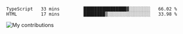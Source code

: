<!--START_SECTION:waka-->

```text
TypeScript   33 mins         ████████████████▓░░░░░░░░   66.02 %
HTML         17 mins         ████████▒░░░░░░░░░░░░░░░░   33.98 %
```

<!--END_SECTION:waka-->
<img src="https://github-readme-streak-stats.herokuapp.com/?user=pahas&theme=white" alt="My contributions" />
